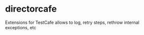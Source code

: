 # directorcafe
Extensions for TestCafe allows to log, retry steps, rethrow internal exceptions, etc
